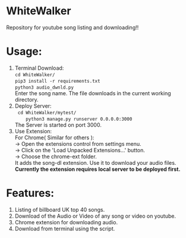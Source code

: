 # WhiteWalker
Repository for youtube song listing and  downloading!!
#  Usage:

  1) Terminal Download:
    <br>
    ```
    cd WhiteWalker/
    ```
    <br>
    ```
    pip3 install -r requirements.txt
    ```
    <br>
    ```
    python3 audio_dwnld.py
    ```
    <br>
    Enter the song name. The file downloads in the current working directory.
    <br>
  2) Deploy Server: 
     <br>
    ``` cd WhiteWalker/mytest/```
    <br>
    ```    python3 manage.py runserver 0.0.0.0:3000```
    <br>
    The Server is started on port 3000.
    <br>
  3) Use Extension:
    <br>
    For Chrome( Similar for others ):
    <br>
    -> Open the extensions control from settings menu.
    <br>
    -> Click on the 'Load Unpacked Extensions...' button.
    <br>
    -> Choose the chrome-ext folder.
    <br>
    It adds the song-dl extension. Use it to download your audio files. 
    <br>
    <b>Currently the extension requires local server to be deployed first.</b>
    
# Features:
  1. Listing of billboard UK top 40  songs.
  2. Download of the Audio or Video of any song or video on youtube.
  3. Chrome extension for downloading audio.
  4. Download from terminal using the script.
